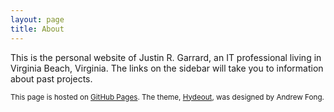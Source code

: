 ```yaml
---
layout: page
title: About
---
```


This is the personal website of Justin R. Garrard, an IT professional living in Virginia Beach, Virginia. The links on the sidebar will take you to information about past projects.


<sup>This page is hosted on [GitHub Pages](https://pages.github.com/). The theme, [Hydeout](https://github.com/fongandrew/hydeout), was designed by Andrew Fong.</sup>
